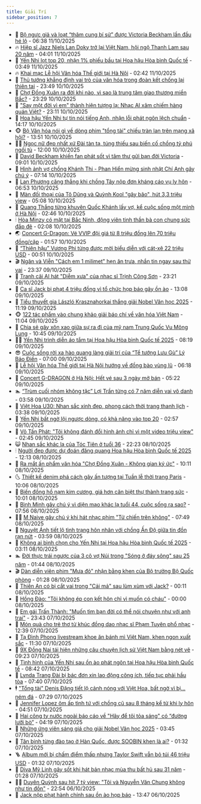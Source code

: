 ```yaml
---
title: Giải Trí
sidebar_position: 7
---
```


<!-- dantri-giai-tri:START -->
- 🤩 [Bộ ngực giả và loạt “thâm cung bí sử” được Victoria Beckham lần đầu hé lộ](https://dantri.com.vn/giai-tri/bo-nguc-gia-va-loat-tham-cung-bi-su-duoc-victoria-beckham-lan-dau-he-lo-20251011131750334.htm) - 06:38 11/10/2025
- 🔥 [Hiệp sĩ Jazz Niels Lan Doky trở lại Việt Nam, hội ngộ Thanh Lam sau 20 năm](https://dantri.com.vn/giai-tri/hiep-si-jazz-niels-lan-doky-tro-lai-viet-nam-hoi-ngo-thanh-lam-sau-20-nam-20251011090840730.htm) - 04:01 11/10/2025
- 🚀 [Yến Nhi lọt top 20, nhận 1% phiếu bầu tại Hoa hậu Hòa bình Quốc tế](https://dantri.com.vn/giai-tri/yen-nhi-lot-top-20-nhan-1-phieu-bau-tai-hoa-hau-hoa-binh-quoc-te-20251011101334108.htm) - 03:49 11/10/2025
- 🔥 [Khai mạc Lễ hội Văn hóa Thế giới tại Hà Nội](https://dantri.com.vn/giai-tri/khai-mac-le-hoi-van-hoa-the-gioi-tai-ha-noi-20251011062134895.htm) - 02:42 11/10/2025
- 🌈 [Thủ tướng khẳng định vai trò của văn hóa trong đoàn kết chống lại thiên tai](https://dantri.com.vn/giai-tri/thu-tuong-khang-dinh-vai-tro-cua-van-hoa-trong-doan-ket-chong-lai-thien-tai-20251011061051226.htm) - 23:49 10/10/2025
- 📝 [Chợ Đồng Xuân ra đời khi nào, vì sao là trung tâm giao thương miền Bắc?](https://dantri.com.vn/giai-tri/cho-dong-xuan-ra-doi-khi-nao-vi-sao-la-trung-tam-giao-thuong-mien-bac-20251010170155843.htm) - 23:29 10/10/2025
- 💪 [&quot;Say một đời vì em&quot; thành hiện tượng lạ: Nhạc AI xâm chiếm hàng quán Việt?](https://dantri.com.vn/giai-tri/say-mot-doi-vi-em-thanh-hien-tuong-la-nhac-ai-xam-chiem-hang-quan-viet-20251010065056349.htm) - 23:11 10/10/2025
- 🤡 [Hoa hậu Yến Nhi tự tin nói tiếng Anh, nhận lỗi phát ngôn lệch chuẩn](https://dantri.com.vn/giai-tri/hoa-hau-yen-nhi-tu-tin-noi-tieng-anh-nhan-loi-phat-ngon-lech-chuan-20251010204818414.htm) - 14:17 10/10/2025
- 🐵 [Bộ Văn hóa nói gì về dòng phim &quot;tổng tài&quot; chiếu tràn lan trên mạng xã hội?](https://dantri.com.vn/giai-tri/bo-van-hoa-noi-gi-ve-dong-phim-tong-tai-chieu-tran-lan-tren-mang-xa-hoi-20251010182911685.htm) - 13:51 10/10/2025
- 🧑‍🏫 [Ngọc nữ đẹp nhất xứ Đài tàn tạ, túng thiếu sau biến cố chồng tỷ phú ngồi tù](https://dantri.com.vn/giai-tri/ngoc-nu-dep-nhat-xu-dai-tan-ta-tung-thieu-sau-bien-co-chong-ty-phu-ngoi-tu-20251010093632632.htm) - 12:00 10/10/2025
- 💂 [David Beckham khiến fan phát sốt vì tâm thư gửi bạn đời Victoria](https://dantri.com.vn/giai-tri/david-beckham-khien-fan-phat-sot-vi-tam-thu-gui-ban-doi-victoria-20251010105858076.htm) - 09:01 10/10/2025
- 🤠 [Hình ảnh vợ chồng Khánh Thi - Phan Hiển mừng sinh nhật Chí Anh gây chú ý](https://dantri.com.vn/giai-tri/hinh-anh-vo-chong-khanh-thi-phan-hien-mung-sinh-nhat-chi-anh-gay-chu-y-20251010091628973.htm) - 07:14 10/10/2025
- 🫶 [Lan Phương căng thẳng khi chồng Tây nộp đơn kháng cáo vụ ly hôn](https://dantri.com.vn/giai-tri/lan-phuong-cang-thang-khi-chong-tay-nop-don-khang-cao-vu-ly-hon-20251010121659888.htm) - 06:53 10/10/2025
- 🦏 [Màn đối thoại của Tô Dũng và Quỳnh Kool &quot;gây bão&quot;, hút 3,3 triệu view](https://dantri.com.vn/giai-tri/man-doi-thoai-cua-to-dung-va-quynh-kool-gay-bao-hut-33-trieu-view-20251010092542146.htm) - 05:08 10/10/2025
- 🧰 [Quang Thắng từng khuyên Quốc Khánh lấy vợ, kể cuộc sống một mình ở Hà Nội](https://dantri.com.vn/giai-tri/quang-thang-tung-khuyen-quoc-khanh-lay-vo-ke-cuoc-song-mot-minh-o-ha-noi-20251010022302204.htm) - 02:46 10/10/2025
- 🕯 [Hòa Minzy có mặt tại Bắc Ninh, động viên tinh thần bà con chung sức đắp đê](https://dantri.com.vn/giai-tri/hoa-minzy-co-mat-tai-bac-ninh-dong-vien-tinh-than-ba-con-chung-suc-dap-de-20251010075916222.htm) - 02:08 10/10/2025
- 🌏 [Concert G-Dragon: Vé VVIP đội giá từ 8 triệu đồng lên 70 triệu đồng/cặp](https://dantri.com.vn/giai-tri/concert-g-dragon-ve-vvip-doi-gia-tu-8-trieu-dong-len-70-trieu-dongcap-20251009230457179.htm) - 01:57 10/10/2025
- 🌈 [“Thiên hậu” Vương Phi từng được mời biểu diễn với cát-xê 22 triệu USD](https://dantri.com.vn/giai-tri/thien-hau-vuong-phi-tung-duoc-moi-bieu-dien-voi-cat-xe-22-trieu-usd-20251009122802347.htm) - 00:51 10/10/2025
- 🎬 [Ngân và Viễn &quot;Cách em 1 milimet&quot; hẹn ăn trưa, nhắn tin ngay sau thử vai](https://dantri.com.vn/giai-tri/ngan-va-vien-cach-em-1-milimet-hen-an-trua-nhan-tin-ngay-sau-thu-vai-20251007142746654.htm) - 23:37 09/10/2025
- 👀 [Tranh cãi AI hát &quot;Diễm xưa&quot; của nhạc sĩ Trịnh Công Sơn](https://dantri.com.vn/giai-tri/tranh-cai-ai-hat-diem-xua-cua-nhac-si-trinh-cong-son-20251009215434870.htm) - 23:21 09/10/2025
- 🧰 [Ca sĩ Jack bị phạt 4 triệu đồng vì tổ chức họp báo gây ồn ào](https://dantri.com.vn/giai-tri/ca-si-jack-bi-phat-4-trieu-dong-vi-to-chuc-hop-bao-gay-on-ao-20251009152044061.htm) - 13:08 09/10/2025
- 🧰 [Tiểu thuyết gia László Krasznahorkai thắng giải Nobel Văn học 2025](https://dantri.com.vn/giai-tri/tieu-thuyet-gia-laszlo-krasznahorkai-thang-giai-nobel-van-hoc-2025-20251009153940654.htm) - 11:19 09/10/2025
- 🐵 [122 tác phẩm vào chung khảo giải báo chí về văn hóa Việt Nam](https://dantri.com.vn/giai-tri/122-tac-pham-vao-chung-khao-giai-bao-chi-ve-van-hoa-viet-nam-20251009173136204.htm) - 11:04 09/10/2025
- 🐘 [Chia sẻ gây xôn xao giữa sự ra đi của mỹ nam Trung Quốc Vu Mông Lung](https://dantri.com.vn/giai-tri/chia-se-gay-xon-xao-giua-su-ra-di-cua-my-nam-trung-quoc-vu-mong-lung-20251009112350439.htm) - 10:45 09/10/2025
- 🧑‍💻 [Yến Nhi trình diễn áo tắm tại Hoa hậu Hòa bình Quốc tế 2025](https://dantri.com.vn/giai-tri/yen-nhi-trinh-dien-ao-tam-tai-hoa-hau-hoa-binh-quoc-te-2025-20251009135432381.htm) - 08:19 09/10/2025
- 😎 [Cuộc sống rời xa hào quang làng giải trí của “Tể tướng Lưu Gù” Lý Bảo Điền](https://dantri.com.vn/giai-tri/cuoc-song-roi-xa-hao-quang-lang-giai-tri-cua-te-tuong-luu-gu-ly-bao-dien-20251008111917660.htm) - 07:00 09/10/2025
- 🧰 [Lễ hội Văn hóa Thế giới tại Hà Nội hướng về đồng bào vùng lũ](https://dantri.com.vn/giai-tri/le-hoi-van-hoa-the-gioi-tai-ha-noi-huong-ve-dong-bao-vung-lu-20251009124814520.htm) - 06:18 09/10/2025
- 🧰 [Concert G-DRAGON ở Hà Nội: Hết vé sau 3 ngày mở bán](https://dantri.com.vn/giai-tri/concert-g-dragon-o-ha-noi-het-ve-sau-3-ngay-mo-ban-20251009121132414.htm) - 05:22 09/10/2025
- 🏊 [“Trùm cuối nhóm không tặc” Lợi Trần từng có 7 năm diễn vai vô danh](https://dantri.com.vn/giai-tri/trum-cuoi-nhom-khong-tac-loi-tran-tung-co-7-nam-dien-vai-vo-danh-20251008222909079.htm) - 03:58 09/10/2025
- 🌋 [Việt Hoa U30: Nhan sắc xinh đẹp, phong cách thời trang thanh lịch](https://dantri.com.vn/giai-tri/viet-hoa-u30-nhan-sac-xinh-dep-phong-cach-thoi-trang-thanh-lich-20251009013546304.htm) - 03:38 09/10/2025
- 🔭 [Yến Nhi bất ngờ lội ngược dòng, có khả năng vào top 20](https://dantri.com.vn/giai-tri/yen-nhi-bat-ngo-loi-nguoc-dong-co-kha-nang-vao-top-20-20251009094008594.htm) - 02:57 09/10/2025
- 📝 [Võ Tấn Phát: &quot;Tôi không đánh đổi hình ảnh chỉ vì một video triệu view&quot;](https://dantri.com.vn/giai-tri/vo-tan-phat-toi-khong-danh-doi-hinh-anh-chi-vi-mot-video-trieu-view-20251009053637621.htm) - 02:45 09/10/2025
- 😺 [Nhan sắc khác lạ của Tóc Tiên ở tuổi 36](https://dantri.com.vn/giai-tri/nhan-sac-khac-la-cua-toc-tien-o-tuoi-36-20251008171325062.htm) - 22:23 08/10/2025
- 🕯 [Người đẹp được dự đoán đăng quang Hoa hậu Hòa bình Quốc tế 2025](https://dantri.com.vn/giai-tri/nguoi-dep-duoc-du-doan-dang-quang-hoa-hau-hoa-binh-quoc-te-2025-20251008122324829.htm) - 12:13 08/10/2025
- 🦄 [Ra mắt ấn phẩm văn hóa &quot;Chợ Đồng Xuân - Không gian ký ức&quot;](https://dantri.com.vn/giai-tri/ra-mat-an-pham-van-hoa-cho-dong-xuan-khong-gian-ky-uc-20251008164845384.htm) - 10:11 08/10/2025
- 🌜 [Thiết kế denim phá cách gây ấn tượng tại Tuần lễ thời trang Paris](https://dantri.com.vn/giai-tri/thiet-ke-denim-pha-cach-gay-an-tuong-tai-tuan-le-thoi-trang-paris-20251008120345524.htm) - 10:06 08/10/2025
- 👹 [Biến đồng hồ nạm kim cương, giá hơn căn biệt thự thành trang sức](https://dantri.com.vn/giai-tri/bien-dong-ho-nam-kim-cuong-gia-hon-can-biet-thu-thanh-trang-suc-20251008163101467.htm) - 10:01 08/10/2025
- 🚀 [Bình Minh gây chú ý vì diện mạo khác lạ tuổi 44, cuộc sống ra sao?](https://dantri.com.vn/giai-tri/binh-minh-gay-chu-y-vi-dien-mao-khac-la-tuoi-44-cuoc-song-ra-sao-20251008125322950.htm) - 07:56 08/10/2025
- 🧑‍💻 [M Naive gây chú ý khi hát nhạc phim &quot;Tử chiến trên không&quot;](https://dantri.com.vn/giai-tri/m-naive-gay-chu-y-khi-hat-nhac-phim-tu-chien-tren-khong-20251006121956566.htm) - 07:49 08/10/2025
- 🦩 [Nguyệt Ánh tiết lộ tình trạng hôn nhân với chồng Ấn Độ giữa tin đồn rạn nứt](https://dantri.com.vn/giai-tri/nguyet-anh-tiet-lo-tinh-trang-hon-nhan-voi-chong-an-do-giua-tin-don-ran-nut-20251008095937919.htm) - 03:59 08/10/2025
- 💫 [Không ai bình chọn cho Yến Nhi tại Hoa hậu Hòa bình Quốc tế 2025](https://dantri.com.vn/giai-tri/khong-ai-binh-chon-cho-yen-nhi-tai-hoa-hau-hoa-binh-quoc-te-2025-20251008094850057.htm) - 03:11 08/10/2025
- 🏊 [Đời thực trái ngược của 3 cô vợ Núi trong &quot;Sóng ở đáy sông&quot; sau 25 năm](https://dantri.com.vn/giai-tri/doi-thuc-trai-nguoc-cua-3-co-vo-nui-trong-song-o-day-song-sau-25-nam-20251007084620444.htm) - 01:44 08/10/2025
- 🎬 [Dàn diễn viên phim &quot;Mưa đỏ&quot; nhận bằng khen của Bộ trưởng Bộ Quốc phòng](https://dantri.com.vn/giai-tri/dan-dien-vien-phim-mua-do-nhan-bang-khen-cua-bo-truong-bo-quoc-phong-20251008002556063.htm) - 01:28 08/10/2025
- 💃 [Thiên An có bị cắt vai trong &quot;Cải mả&quot; sau lùm xùm với Jack?](https://dantri.com.vn/giai-tri/thien-an-co-bi-cat-vai-trong-cai-ma-sau-lum-xum-voi-jack-20251007230758758.htm) - 00:11 08/10/2025
- 🌊 [Hồng Đào: &quot;Tôi không ép con kết hôn chỉ vì muốn có cháu&quot;](https://dantri.com.vn/giai-tri/hong-dao-toi-khong-ep-con-ket-hon-chi-vi-muon-co-chau-20251007202817566.htm) - 00:00 08/10/2025
- 🧰 [Em gái Trấn Thành: &quot;Muốn tìm bạn đời có thể nói chuyện như với anh trai&quot;](https://dantri.com.vn/giai-tri/em-gai-tran-thanh-muon-tim-ban-doi-co-the-noi-chuyen-nhu-voi-anh-trai-20251007193824294.htm) - 23:43 07/10/2025
- 🦣 [Món quà cho trẻ thơ từ khúc đồng dao nhạc sĩ Phạm Tuyên phổ nhạc](https://dantri.com.vn/giai-tri/mon-qua-cho-tre-tho-tu-khuc-dong-dao-nhac-si-pham-tuyen-pho-nhac-20251007184722197.htm) - 12:39 07/10/2025
- 🥷 [Tạ Đình Phong livestream khoe ăn bánh mì Việt Nam, khen ngon xuất sắc](https://dantri.com.vn/giai-tri/ta-dinh-phong-livestream-khoe-an-banh-mi-viet-nam-khen-ngon-xuat-sac-20251007112826742.htm) - 11:30 07/10/2025
- 🦏 [9X Đồng Nai tái hiện những câu chuyện lịch sử Việt Nam bằng nét vẽ](https://dantri.com.vn/giai-tri/9x-dong-nai-tai-hien-nhung-cau-chuyen-lich-su-viet-nam-bang-net-ve-20251007153418572.htm) - 09:23 07/10/2025
- 🫶 [Tình hình của Yến Nhi sau ồn ào phát ngôn tại Hoa hậu Hòa bình Quốc tế](https://dantri.com.vn/giai-tri/tinh-hinh-cua-yen-nhi-sau-on-ao-phat-ngon-tai-hoa-hau-hoa-binh-quoc-te-20251007133159759.htm) - 08:42 07/10/2025
- 💼 [Lynda Trang Đài bị bác đơn xin lao động công ích, tiếp tục phải hầu tòa](https://dantri.com.vn/giai-tri/lynda-trang-dai-bi-bac-don-xin-lao-dong-cong-ich-tiep-tuc-phai-hau-toa-20251007140701320.htm) - 07:40 07/10/2025
- 🕴 [&quot;Tổng tài&quot; Denis Đặng tiết lộ cảnh nóng với Việt Hoa, bất ngờ vì bị… ném đá](https://dantri.com.vn/giai-tri/tong-tai-denis-dang-tiet-lo-canh-nong-voi-viet-hoa-bat-ngo-vi-bi-nem-da-20251007003340256.htm) - 07:29 07/10/2025
- 🐲 [Jennifer Lopez ôm ấp tình tứ với chồng cũ sau 8 tháng kể từ khi ly hôn](https://dantri.com.vn/giai-tri/jennifer-lopez-om-ap-tinh-tu-voi-chong-cu-sau-8-thang-ke-tu-khi-ly-hon-20251007110845218.htm) - 04:51 07/10/2025
- 🐘 [Hai công ty nước ngoài báo cáo về &quot;Hãy để tôi tỏa sáng&quot; có “đường lưỡi bò”](https://dantri.com.vn/giai-tri/hai-cong-ty-nuoc-ngoai-bao-cao-ve-hay-de-toi-toa-sang-co-duong-luoi-bo-20251007102956301.htm) - 04:19 07/10/2025
- 🤭 [Những ứng viên sáng giá cho giải Nobel Văn học 2025](https://dantri.com.vn/giai-tri/nhung-ung-vien-sang-gia-cho-giai-nobel-van-hoc-2025-20251007100820354.htm) - 03:45 07/10/2025
- 💯 [Tân binh từng đào tạo ở Hàn Quốc, được SOOBIN khen là ai?](https://dantri.com.vn/giai-tri/tan-binh-tung-dao-tao-o-han-quoc-duoc-soobin-khen-la-ai-20251007060250352.htm) - 01:32 07/10/2025
- 🪜 [Album mới bị chấm điểm thấp nhưng Taylor Swift vẫn bỏ túi 46 triệu USD](https://dantri.com.vn/giai-tri/album-moi-bi-cham-diem-thap-nhung-taylor-swift-van-bo-tui-46-trieu-usd-20251006155225218.htm) - 01:32 07/10/2025
- 👹 [Diva Mỹ Linh gây sốt khi hát bản nhạc mùa thu bất hủ sau 31 năm](https://dantri.com.vn/giai-tri/diva-my-linh-gay-sot-khi-hat-ban-nhac-mua-thu-bat-hu-sau-31-nam-20251007071943058.htm) - 01:28 07/10/2025
- 🧑‍🏫 [Duyên Quỳnh sau hit 7 tỷ view: &quot;Tôi và Nguyễn Văn Chung không như tin đồn&quot;](https://dantri.com.vn/giai-tri/duyen-quynh-sau-hit-7-ty-view-toi-va-nguyen-van-chung-khong-nhu-tin-don-20251006213102902.htm) - 22:54 06/10/2025
- 🐘 [Jack nộp phạt hành chính sau ồn ào họp báo](https://dantri.com.vn/giai-tri/jack-nop-phat-hanh-chinh-sau-on-ao-hop-bao-20251006194753472.htm) - 13:47 06/10/2025<!-- dantri-giai-tri:END -->
